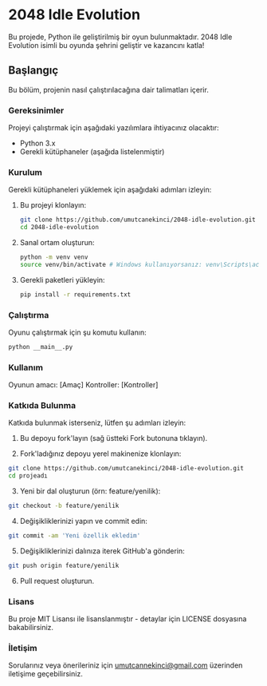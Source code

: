 # 2048 Idle Evolution

Bu projede, Python ile geliştirilmiş bir oyun bulunmaktadır. 2048 Idle Evolution isimli bu oyunda şehrini geliştir ve kazancını katla!

## Başlangıç

Bu bölüm, projenin nasıl çalıştırılacağına dair talimatları içerir. 

### Gereksinimler

Projeyi çalıştırmak için aşağıdaki yazılımlara ihtiyacınız olacaktır:

- Python 3.x
- Gerekli kütüphaneler (aşağıda listelenmiştir)

### Kurulum

Gerekli kütüphaneleri yüklemek için aşağıdaki adımları izleyin:

1. Bu projeyi klonlayın:
    ```sh
    git clone https://github.com/umutcanekinci/2048-idle-evolution.git
    cd 2048-idle-evolution
    ```

2. Sanal ortam oluşturun:
    ```sh
    python -m venv venv
    source venv/bin/activate # Windows kullanıyorsanız: venv\Scripts\activate
    ```

3. Gerekli paketleri yükleyin:
    ```sh
    pip install -r requirements.txt
    ```

### Çalıştırma

Oyunu çalıştırmak için şu komutu kullanın:
```sh
python __main__.py
```

### Kullanım
Oyunun amacı: [Amaç]
Kontroller: [Kontroller]

### Katkıda Bulunma

Katkıda bulunmak isterseniz, lütfen şu adımları izleyin:

1. Bu depoyu fork'layın (sağ üstteki Fork butonuna tıklayın).

2. Fork'ladığınız depoyu yerel makinenize klonlayın:
```sh
git clone https://github.com/umutcanekinci/2048-idle-evolution.git
cd projeadı
```

3. Yeni bir dal oluşturun (örn: feature/yenilik):
```sh
git checkout -b feature/yenilik
```

4. Değişikliklerinizi yapın ve commit edin:
```sh
git commit -am 'Yeni özellik ekledim'
```

5. Değişikliklerinizi dalınıza iterek GitHub'a gönderin:
```sh
git push origin feature/yenilik
```

6. Pull request oluşturun.

### Lisans
Bu proje MIT Lisansı ile lisanslanmıştır - detaylar için LICENSE dosyasına bakabilirsiniz.

### İletişim
Sorularınız veya önerileriniz için umutcannekinci@gmail.com üzerinden iletişime geçebilirsiniz.

